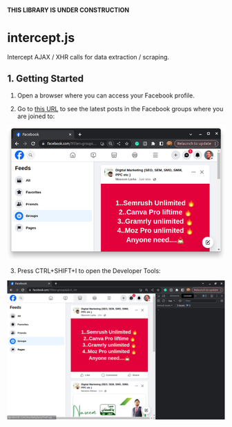 **THIS LIBRARY IS UNDER CONSTRUCTION**

# intercept.js
Intercept AJAX / XHR calls for data extraction / scraping.

## 1. Getting Started

1. Open a browser where you can access your Facebook profile.

2. Go to [this URL](https://www.facebook.com/?filter=groups&sk=h_chr) to see the latest posts in the Facebook groups where you are joined to:

![Scraping Facebook Posts](./docu/pics/scraping-facebook-posts-1.png)

3. Press CTRL+SHIFT+I to open the Developer Tools:

![Scraping Facebook Posts](./docu/pics/scraping-facebook-posts-2.png)